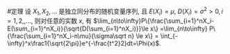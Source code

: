 #定理 设 $X_1,X_2,...$ 是独立同分布的随机变量序列,  且 $E(X_i)=\mu$, $D(X_i)=\sigma^2>0, i=1,2,,...$, 则对任意的实数 $x$, 有 $\lim_{n\to\infty}P\{\frac{\sum_{i=1}^nX_i-E(\sum_{i=1}^nX_i)}{\sqrt{D(\sum_{i=1}^nX_i)}}\le x\} =\lim_{n\to\infty} P\{\frac{\sum_{i=1}^nX_i-n\mu}{\sigma\sqrt n} \le x\} = \int_{-\infty}^x\frac1{\sqrt{2\pi}}e^{-\frac{t^2}2}dt=\Phi(x)$. 